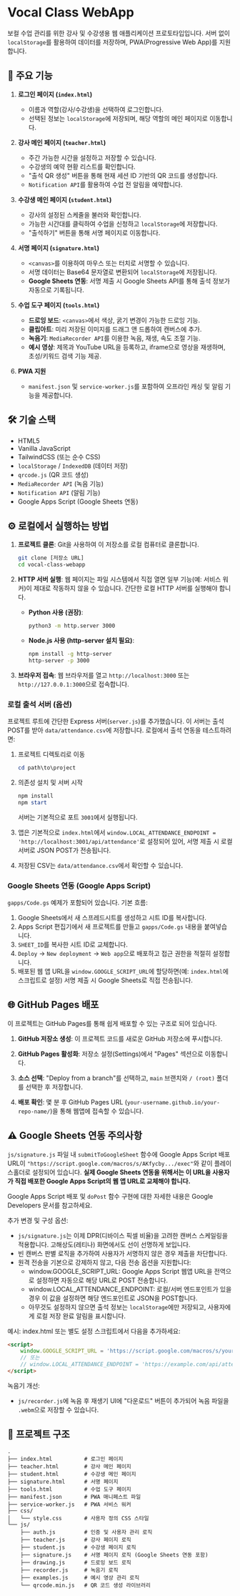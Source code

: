 # Vocal Class WebApp

보컬 수업 관리를 위한 강사 및 수강생용 웹 애플리케이션 프로토타입입니다. 서버 없이 `localStorage`를 활용하여 데이터를 저장하며, PWA(Progressive Web App)를 지원합니다.

## 🚀 주요 기능

1.  **로그인 페이지 (`index.html`)**
    *   이름과 역할(강사/수강생)을 선택하여 로그인합니다.
    *   선택된 정보는 `localStorage`에 저장되며, 해당 역할의 메인 페이지로 이동합니다.

2.  **강사 메인 페이지 (`teacher.html`)**
    *   주간 가능한 시간을 설정하고 저장할 수 있습니다.
    *   수강생의 예약 현황 리스트를 확인합니다.
    *   "출석 QR 생성" 버튼을 통해 현재 세션 ID 기반의 QR 코드를 생성합니다.
    *   `Notification API`를 활용하여 수업 전 알림을 예약합니다.

3.  **수강생 메인 페이지 (`student.html`)**
    *   강사의 설정된 스케줄을 불러와 확인합니다.
    *   가능한 시간대를 클릭하여 수업을 신청하고 `localStorage`에 저장합니다.
    *   "출석하기" 버튼을 통해 서명 페이지로 이동합니다.

4.  **서명 페이지 (`signature.html`)**
    *   `<canvas>`를 이용하여 마우스 또는 터치로 서명할 수 있습니다.
    *   서명 데이터는 Base64 문자열로 변환되어 `localStorage`에 저장됩니다.
    *   **Google Sheets 연동**: 서명 제출 시 Google Sheets API를 통해 출석 정보가 자동으로 기록됩니다.

5.  **수업 도구 페이지 (`tools.html`)**
    *   **드로잉 보드**: `<canvas>`에서 색상, 굵기 변경이 가능한 드로잉 기능.
    *   **클립아트**: 미리 저장된 이미지를 드래그 앤 드롭하여 캔버스에 추가.
    *   **녹음기**: `MediaRecorder API`를 이용한 녹음, 재생, 속도 조절 기능.
    *   **예시 영상**: 제목과 YouTube URL을 등록하고, iframe으로 영상을 재생하며, 초성/키워드 검색 기능 제공.

6.  **PWA 지원**
    *   `manifest.json` 및 `service-worker.js`를 포함하여 오프라인 캐싱 및 알림 기능을 제공합니다.

## 🛠️ 기술 스택

*   HTML5
*   Vanilla JavaScript
*   TailwindCSS (또는 순수 CSS)
*   `localStorage` / `IndexedDB` (데이터 저장)
*   `qrcode.js` (QR 코드 생성)
*   `MediaRecorder API` (녹음 기능)
*   `Notification API` (알림 기능)
*   Google Apps Script (Google Sheets 연동)

## ⚙️ 로컬에서 실행하는 방법

1.  **프로젝트 클론**: Git을 사용하여 이 저장소를 로컬 컴퓨터로 클론합니다.
    ```bash
    git clone [저장소 URL]
    cd vocal-class-webapp
    ```

2.  **HTTP 서버 실행**: 웹 페이지는 파일 시스템에서 직접 열면 일부 기능(예: 서비스 워커)이 제대로 작동하지 않을 수 있습니다. 간단한 로컬 HTTP 서버를 실행해야 합니다.

    *   **Python 사용 (권장)**:
        ```bash
        python3 -m http.server 3000
        ```
    *   **Node.js 사용 (http-server 설치 필요)**:
        ```bash
        npm install -g http-server
        http-server -p 3000
        ```

3.  **브라우저 접속**: 웹 브라우저를 열고 `http://localhost:3000` 또는 `http://127.0.0.1:3000`으로 접속합니다.

### 로컬 출석 서버 (옵션)

프로젝트 루트에 간단한 Express 서버(`server.js`)를 추가했습니다. 이 서버는 출석 POST를 받아 `data/attendance.csv`에 저장합니다. 로컬에서 출석 연동을 테스트하려면:

1. 프로젝트 디렉토리로 이동
    ```powershell
    cd path\to\project
    ```
2. 의존성 설치 및 서버 시작
    ```powershell
    npm install
    npm start
    ```
   서버는 기본적으로 포트 `3001`에서 실행됩니다.

3. 앱은 기본적으로 `index.html`에서 `window.LOCAL_ATTENDANCE_ENDPOINT = 'http://localhost:3001/api/attendance'`로 설정되어 있어, 서명 제출 시 로컬 서버로 JSON POST가 전송됩니다.

4. 저장된 CSV는 `data/attendance.csv`에서 확인할 수 있습니다.

### Google Sheets 연동 (Google Apps Script)

`gapps/Code.gs` 예제가 포함되어 있습니다. 기본 흐름:

1. Google Sheets에서 새 스프레드시트를 생성하고 시트 ID를 복사합니다.
2. Apps Script 편집기에서 새 프로젝트를 만들고 `gapps/Code.gs` 내용을 붙여넣습니다.
3. `SHEET_ID`를 복사한 시트 ID로 교체합니다.
4. `Deploy` → `New deployment` → `Web app`으로 배포하고 접근 권한을 적절히 설정합니다.
5. 배포된 웹 앱 URL을 `window.GOOGLE_SCRIPT_URL`에 할당하면(예: `index.html`에 스크립트로 설정) 서명 제출 시 Google Sheets로 직접 전송됩니다.

## 🌐 GitHub Pages 배포

이 프로젝트는 GitHub Pages를 통해 쉽게 배포할 수 있는 구조로 되어 있습니다.

1.  **GitHub 저장소 생성**: 이 프로젝트 코드를 새로운 GitHub 저장소에 푸시합니다.

2.  **GitHub Pages 활성화**: 저장소 설정(Settings)에서 "Pages" 섹션으로 이동합니다.

3.  **소스 선택**: "Deploy from a branch"를 선택하고, `main` 브랜치와 `/ (root)` 폴더를 선택한 후 저장합니다.

4.  **배포 확인**: 몇 분 후 GitHub Pages URL (`your-username.github.io/your-repo-name/`)을 통해 웹앱에 접속할 수 있습니다.

## ⚠️ Google Sheets 연동 주의사항

`js/signature.js` 파일 내 `submitToGoogleSheet` 함수에 Google Apps Script 배포 URL이 `"https://script.google.com/macros/s/AKfycby.../exec"`와 같이 플레이스홀더로 설정되어 있습니다. **실제 Google Sheets 연동을 위해서는 이 URL을 사용자가 직접 배포한 Google Apps Script의 웹 앱 URL로 교체해야 합니다.**

Google Apps Script 배포 및 `doPost` 함수 구현에 대한 자세한 내용은 Google Developers 문서를 참고하세요.

추가 변경 및 구성 옵션:

- `js/signature.js`는 이제 DPR(디바이스 픽셀 비율)을 고려한 캔버스 스케일링을 적용합니다. 고해상도(레티나) 화면에서도 선이 선명하게 보입니다.
- 빈 캔버스 판별 로직을 추가하여 사용자가 서명하지 않은 경우 제출을 차단합니다.
- 원격 전송을 기본으로 강제하지 않고, 다음 전송 옵션을 지원합니다:
    - window.GOOGLE_SCRIPT_URL: Google Apps Script 웹앱 URL을 전역으로 설정하면 자동으로 해당 URL로 POST 전송합니다.
    - window.LOCAL_ATTENDANCE_ENDPOINT: 로컬/서버 엔드포인트가 있을 경우 이 값을 설정하면 해당 엔드포인트로 JSON을 POST합니다.
    - 아무것도 설정하지 않으면 출석 정보는 `localStorage`에만 저장되고, 사용자에게 로컬 저장 완료 알림을 표시합니다.

예시: index.html 또는 별도 설정 스크립트에서 다음을 추가하세요:

```html
<script>
    window.GOOGLE_SCRIPT_URL = 'https://script.google.com/macros/s/your_deployed_id/exec';
    // 또는
    // window.LOCAL_ATTENDANCE_ENDPOINT = 'https://example.com/api/attendance';
</script>
```

녹음기 개선:

- `js/recorder.js`에 녹음 후 재생기 UI에 "다운로드" 버튼이 추가되어 녹음 파일을 `.webm`으로 저장할 수 있습니다.

## 📝 프로젝트 구조

```
.  
├── index.html          # 로그인 페이지
├── teacher.html        # 강사 메인 페이지
├── student.html        # 수강생 메인 페이지
├── signature.html      # 서명 페이지
├── tools.html          # 수업 도구 페이지
├── manifest.json       # PWA 매니페스트 파일
├── service-worker.js   # PWA 서비스 워커
├── css/
│   └── style.css       # 사용자 정의 CSS 스타일
└── js/
    ├── auth.js         # 인증 및 사용자 관리 로직
    ├── teacher.js      # 강사 페이지 로직
    ├── student.js      # 수강생 페이지 로직
    ├── signature.js    # 서명 페이지 로직 (Google Sheets 연동 포함)
    ├── drawing.js      # 드로잉 보드 로직
    ├── recorder.js     # 녹음기 로직
    ├── examples.js     # 예시 영상 관리 로직
    └── qrcode.min.js   # QR 코드 생성 라이브러리
```
